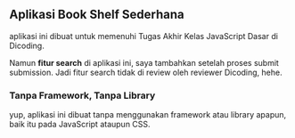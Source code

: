 ## Aplikasi Book Shelf Sederhana

aplikasi ini dibuat untuk memenuhi Tugas Akhir Kelas JavaScript Dasar di Dicoding.

Namun **fitur search** di aplikasi ini, saya tambahkan setelah proses submit submission. Jadi fitur search tidak di review oleh reviewer Dicoding, hehe.


### Tanpa Framework, Tanpa Library
yup, aplikasi ini dibuat tanpa menggunakan framework atau library apapun, baik itu pada JavaScript ataupun CSS. 